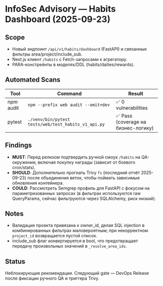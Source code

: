 # InfoSec Advisory — Habits Dashboard (2025-09-23)

## Scope
- Новый эндпоинт `/api/v1/habits/dashboard` (FastAPI) и связанные фильтры area/project/include_sub.
- Next.js клиент `/habits` с Fetch-запросами к агрегатору.
- PARA-констрейнты в моделях/DDL (habits/dailies/rewards).

## Automated Scans
| Tool | Command | Result |
|------|---------|--------|
| npm audit | `npm --prefix web audit --omit=dev` | ✅ 0 vulnerabilities |
| pytest | `./venv/bin/pytest tests/web/test_habits_v1_api.py` | ✅ Pass (coverage на бизнес-логику) |

## Findings
- **MUST**: Перед релизом подтвердить ручной смоук `/habits` на QA-окружении, включая покупку награды (зависит от боевого cron/stats).
- **SHOULD**: Дополнительно прогнать Trivy `fs` (последний отчёт 2025-09-23) после объединения веток, чтобы поймать зависимые обновления контейнера.
- **COULD**: Рассмотреть Semgrep профиль для FastAPI с фокусом на параметризованных запросах (в фильтрах используются raw QueryParams, сейчас фильтруются через SQLAlchemy, риск низкий).

## Notes
- Валидация проекта привязана к owner_id, делая SQL injection в комбинированных фильтрах маловероятным; при некорректном `project_id` возвращается пустой список.
- include_sub флаг конвертируется в bool, что предотвращает передачу произвольных значений в `_resolve_area_ids`.

## Status
Неблокирующие рекомендации. Следующий gate — DevOps Release после фиксации ручного QA и триггера Trivy.
